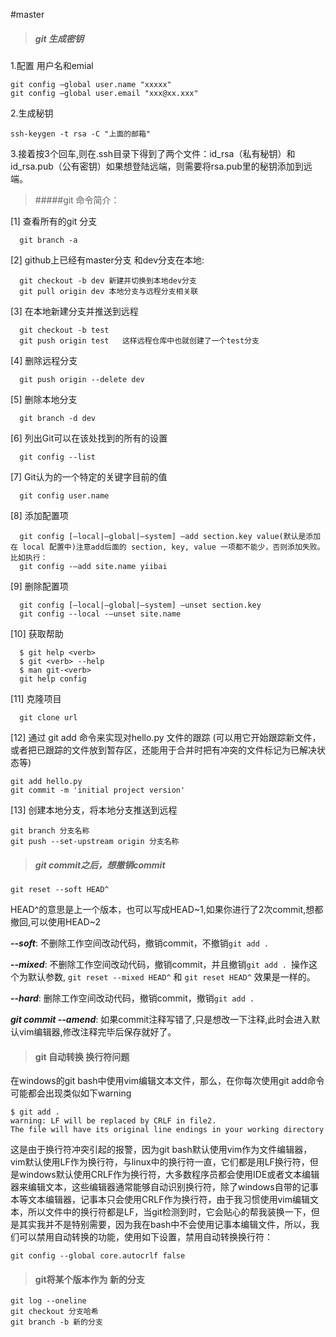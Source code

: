 #master

> ##### git 生成密钥

1.配置 用户名和emial

```
git config –global user.name "xxxxx"
git config –global user.email "xxx@xx.xxx"
```
2.生成秘钥

```
ssh-keygen -t rsa -C "上面的邮箱"
```

3.接着按3个回车,则在.ssh目录下得到了两个文件：id_rsa（私有秘钥）和id_rsa.pub（公有密钥）如果想登陆远端，则需要将rsa.pub里的秘钥添加到远端。

	
> #####git 命令简介：

[1] 查看所有的git 分支
```
  git branch -a
```

[2] github上已经有master分支 和dev分支在本地:
```
  git checkout -b dev 新建并切换到本地dev分支
  git pull origin dev 本地分支与远程分支相关联

```

[3] 在本地新建分支并推送到远程
```
  git checkout -b test
  git push origin test   这样远程仓库中也就创建了一个test分支
```

[4] 删除远程分支
```
  git push origin --delete dev
```

[5] 删除本地分支
```
  git branch -d dev
```

[6] 列出Git可以在该处找到的所有的设置
```
  git config --list
```

[7] Git认为的一个特定的关键字目前的值
```
  git config user.name
```

[8] 添加配置项 
```
  git config [–local|–global|–system] –add section.key value(默认是添加在 local 配置中)注意add后面的 section, key, value 一项都不能少，否则添加失败。比如执行：
  git config -–add site.name yiibai
```

[9] 删除配置项
```
  git config [–local|–global|–system] –unset section.key
  git config --local -–unset site.name
```

[10] 获取帮助
```
  $ git help <verb>
  $ git <verb> --help
  $ man git-<verb>
  git help config
```

[11] 克隆项目
```
  git clone url
``` 

[12] 通过 git add 命令来实现对hello.py 文件的跟踪 (可以用它开始跟踪新文件，或者把已跟踪的文件放到暂存区，还能用于合并时把有冲突的文件标记为已解决状态等)
```
git add hello.py
git commit -m 'initial project version'
```

[13] 创建本地分支，将本地分支推送到远程

```
git branch 分支名称
git push --set-upstream origin 分支名称
``` 

> ##### git commit之后，想撤销commit

```
git reset --soft HEAD^
```
HEAD^的意思是上一个版本，也可以写成HEAD~1,如果你进行了2次commit,想都撤回,可以使用HEAD~2

***--soft***: 不删除工作空间改动代码，撤销commit，不撤销```git add .```

***--mixed***: 不删除工作空间改动代码，撤销commit，并且撤销```git add . ```操作这个为默认参数, ```git reset --mixed HEAD^``` 和 ```git reset HEAD^``` 效果是一样的。

***--hard***: 删除工作空间改动代码，撤销commit，撤销```git add .```

***git commit --amend***: 如果commit注释写错了,只是想改一下注释,此时会进入默认vim编辑器,修改注释完毕后保存就好了。

> #### git 自动转换 换行符问题
在windows的git bash中使用vim编辑文本文件，那么，在你每次使用git add命令可能都会出现类似如下warning
```
$ git add .
warning: LF will be replaced by CRLF in file2.
The file will have its original line endings in your working directory
```
这是由于换行符冲突引起的报警，因为git bash默认使用vim作为文件编辑器，vim默认使用LF作为换行符，与linux中的换行符一直，它们都是用LF换行符，但是windows默认使用CRLF作为换行符，大多数程序员都会使用IDE或者文本编辑器来编辑文本，这些编辑器通常能够自动识别换行符，除了windows自带的记事本等文本编辑器，记事本只会使用CRLF作为换行符，由于我习惯使用vim编辑文本，所以文件中的换行符都是LF，当git检测到时，它会贴心的帮我装换一下，但是其实我并不是特别需要，因为我在bash中不会使用记事本编辑文件，所以，我们可以禁用自动转换的功能，使用如下设置，禁用自动转换换行符：

``` git config --global core.autocrlf false ```

> #### git将某个版本作为 新的分支
```
git log --oneline
git checkout 分支哈希
git branch -b 新的分支
```